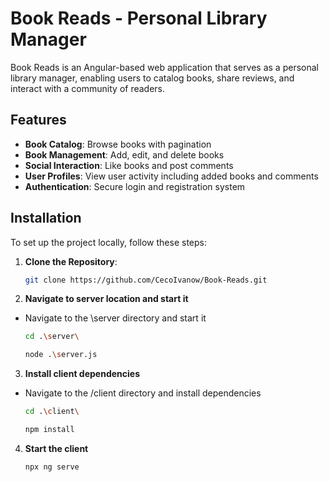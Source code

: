 # Book Reads - Personal Library Manager

Book Reads is an Angular-based web application that serves as a personal library manager, enabling users to catalog books, share reviews, and interact with a community of readers.

## Features

- **Book Catalog**: Browse books with pagination
- **Book Management**: Add, edit, and delete books
- **Social Interaction**: Like books and post comments
- **User Profiles**: View user activity including added books and comments
- **Authentication**: Secure login and registration system

## Installation

To set up the project locally, follow these steps:

1. **Clone the Repository**:
   ```bash
   git clone https://github.com/CecoIvanow/Book-Reads.git

2. **Navigate to server location and start it**

- Navigate to the \server directory and start it

   ```bash
   cd .\server\

   node .\server.js   

3. **Install client dependencies**

- Navigate to the /client directory and install dependencies

   ```bash
   cd .\client\

   npm install

4. **Start the client**

    ```bash
    npx ng serve
